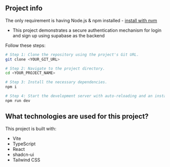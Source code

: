 ## Project info

The only requirement is having Node.js & npm installed - [install with nvm](https://github.com/nvm-sh/nvm#installing-and-updating)

* This project demonstrates a secure authentication mechanism for login and sign up using supabase as the backend

Follow these steps:

```sh
# Step 1: Clone the repository using the project's Git URL.
git clone <YOUR_GIT_URL>

# Step 2: Navigate to the project directory.
cd <YOUR_PROJECT_NAME>

# Step 3: Install the necessary dependencies.
npm i

# Step 4: Start the development server with auto-reloading and an instant preview.
npm run dev
```

## What technologies are used for this project?

This project is built with:

- Vite
- TypeScript
- React
- shadcn-ui
- Tailwind CSS
